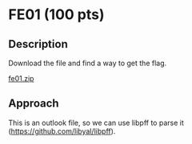 # FE01 (100 pts)

## Description
Download the file and find a way to get the flag.

[fe01.zip](fe01.zip)

## Approach
This is an outlook file, so we can use libpff to parse it (https://github.com/libyal/libpff).


